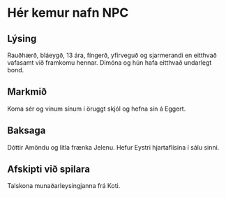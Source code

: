 # Hér kemur nafn NPC
## Lýsing
Rauðhærð, bláeygð, 13 ára, fíngerð, yfirveguð og sjarmerandi en eitthvað vafasamt við framkomu hennar. Dímóna og hún hafa eitthvað undarlegt bond.

## Markmið
Koma sér og vinum sínum í öruggt skjól og hefna sín á Eggert.

## Baksaga
Dóttir Amöndu og litla frænka Jelenu. Hefur Eystri hjartaflísina í sálu sinni.

## Afskipti við spilara
Talskona munaðarleysingjanna frá Koti.
